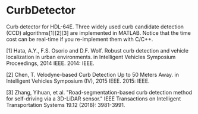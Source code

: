 # CurbDetector
Curb detector for HDL-64E. Three widely used curb candidate detection (CCD) algorithms[1][2][3] are implemented in MATLAB. Notice that the time cost can be real-time if you re-implement them with C/C++.  

[1] Hata, A.Y., F.S. Osorio and D.F. Wolf. Robust curb detection and vehicle localization in urban environments. in Intelligent Vehicles Symposium Proceedings, 2014 IEEE. 2014: IEEE.

[2] Chen, T. Velodyne-based Curb Detection Up to 50 Meters Away. in Intelligent Vehicles Symposium (IV), 2015 IEEE. 2015: IEEE.

[3] Zhang, Yihuan, et al. "Road-segmentation-based curb detection method for self-driving via a 3D-LiDAR sensor." IEEE Transactions on Intelligent Transportation Systems 19.12 (2018): 3981-3991.
